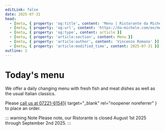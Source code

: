 ```yaml
---
editLink: false
date: 2025-07-31
head:
  - [meta, { property: 'og:title', content: 'Menu | Ristorante da Michele, Baden-Baden' }]
  - [meta, { property: 'og:url', content: 'https://da-michele.com/en/menu/' }]
  - [meta, { property: 'og:type', content: article }]
  - [meta, { property: 'article:section', content: Menu }]
  - [meta, { property: 'article:author', content: 'Vincenzo Romano' }]
  - [meta, { property: 'article:modified_time', content: 2025-07-31 }]
outline: 2
---
```


# Today's menu

We offer a daily changing menu with fresh fish and meat dishes as well as the usual Italian classics.

Please [call us at 07221-61541](tel:+49722161541){ target="_blank" rel="noopener noreferrer" } to place an order.

::: warning Note
Please note, our Ristorante is closed August 1st 2025 through September 2nd 2025.
:::

<MenuItems />
